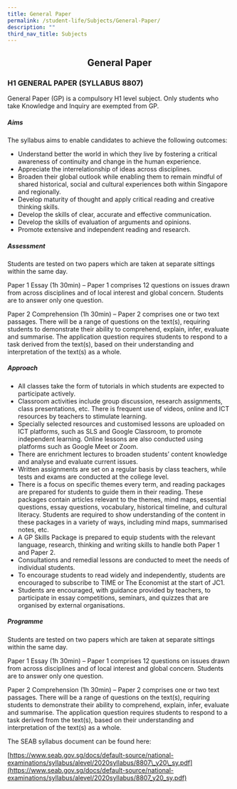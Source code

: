 ```yaml
---
title: General Paper
permalink: /student-life/Subjects/General-Paper/
description: ""
third_nav_title: Subjects
---
```

## <center> General Paper </center>

### H1 GENERAL PAPER (SYLLABUS 8807)


General Paper (GP) is a compulsory H1 level subject. Only students who take Knowledge and Inquiry are exempted from GP.  

  

##### Aims

  

The syllabus aims to enable candidates to achieve the following outcomes:

*   Understand better the world in which they live by fostering a critical awareness of continuity and change in the human experience.
*   Appreciate the interrelationship of ideas across disciplines.
*   Broaden their global outlook while enabling them to remain mindful of shared historical, social and cultural experiences both within Singapore and regionally.
*   Develop maturity of thought and apply critical reading and creative thinking skills.
*   Develop the skills of clear, accurate and effective communication.
*   Develop the skills of evaluation of arguments and opinions.
*   Promote extensive and independent reading and research.

  

##### Assessment

  

Students are tested on two papers which are taken at separate sittings within the same day.

Paper 1 Essay (1h 30min) – Paper 1 comprises 12 questions on issues drawn from across disciplines and of local interest and global concern. Students are to answer only one question.

  

Paper 2 Comprehension (1h 30min) – Paper 2 comprises one or two text passages. There will be a range of questions on the text(s), requiring students to demonstrate their ability to comprehend, explain, infer, evaluate and summarise. The application question requires students to respond to a task derived from the text(s), based on their understanding and interpretation of the text(s) as a whole.

  

##### Approach

  

*   All classes take the form of tutorials in which students are expected to participate actively.
*   Classroom activities include group discussion, research assignments, class presentations, etc. There is frequent use of videos, online and ICT resources by teachers to stimulate learning.
*   Specially selected resources and customised lessons are uploaded on ICT platforms, such as SLS and Google Classroom, to promote independent learning. Online lessons are also conducted using platforms such as Google Meet or Zoom.
*   There are enrichment lectures to broaden students’ content knowledge and analyse and evaluate current issues.
*   Written assignments are set on a regular basis by class teachers, while tests and exams are conducted at the college level.
*   There is a focus on specific themes every term, and reading packages are prepared for students to guide them in their reading. These packages contain articles relevant to the themes, mind maps, essential questions, essay questions, vocabulary, historical timeline, and cultural literacy. Students are required to show understanding of the content in these packages in a variety of ways, including mind maps, summarised notes, etc.
*   A GP Skills Package is prepared to equip students with the relevant language, research, thinking and writing skills to handle both Paper 1 and Paper 2.
*   Consultations and remedial lessons are conducted to meet the needs of individual students.
*   To encourage students to read widely and independently, students are encouraged to subscribe to TIME or The Economist at the start of JC1.
*   Students are encouraged, with guidance provided by teachers, to participate in essay competitions, seminars, and quizzes that are organised by external organisations.

  

##### Programme

  

Students are tested on two papers which are taken at separate sittings within the same day.

Paper 1 Essay (1h 30min) – Paper 1 comprises 12 questions on issues drawn from across disciplines and of local interest and global concern. Students are to answer only one question.

  

Paper 2 Comprehension (1h 30min) – Paper 2 comprises one or two text passages. There will be a range of questions on the text(s), requiring students to demonstrate their ability to comprehend, explain, infer, evaluate and summarise. The application question requires students to respond to a task derived from the text(s), based on their understanding and interpretation of the text(s) as a whole.

  

The SEAB syllabus document can be found here:

[https://www.seab.gov.sg/docs/default-source/national-examinations/syllabus/alevel/2020syllabus/8807\_y20\_sy.pdf](https://www.seab.gov.sg/docs/default-source/national-examinations/syllabus/alevel/2020syllabus/8807_y20_sy.pdf)